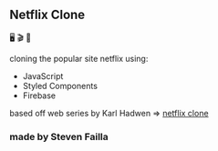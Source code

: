## Netflix Clone

🖥️ 🎬 📀

cloning the popular site netflix using: 
- JavaScript
- Styled Components
- Firebase

based off web series by Karl Hadwen => [netflix clone](https://www.youtube.com/watch?v=x_EEwGe-a9o)

### made by Steven Failla 